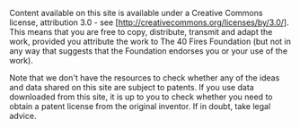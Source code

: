 Content available on this site is available under a Creative Commons license, attribution 3.0  - see [http://creativecommons.org/licenses/by/3.0/]. This means that you are free to copy, distribute, transmit and adapt the work, provided you attribute the work to The 40 Fires Foundation (but not in any way that suggests that the Foundation endorses you or your use of the work).  

Note that we don't have the resources to check whether any of the ideas and data shared on this site are subject to patents. If you use data downloaded from this site, it is up to you to check whether you need to obtain a patent license from the original inventor. If in doubt, take legal advice.  
